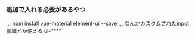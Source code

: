 ### 追加で入れる必要があるやつ
,,,
npm install vue-material element-ui --save
,,,
なんかカスタムされたinput領域とか使える ul-****
